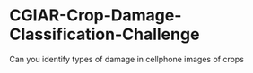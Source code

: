 # CGIAR-Crop-Damage-Classification-Challenge
Can you identify types of damage in cellphone images of crops
